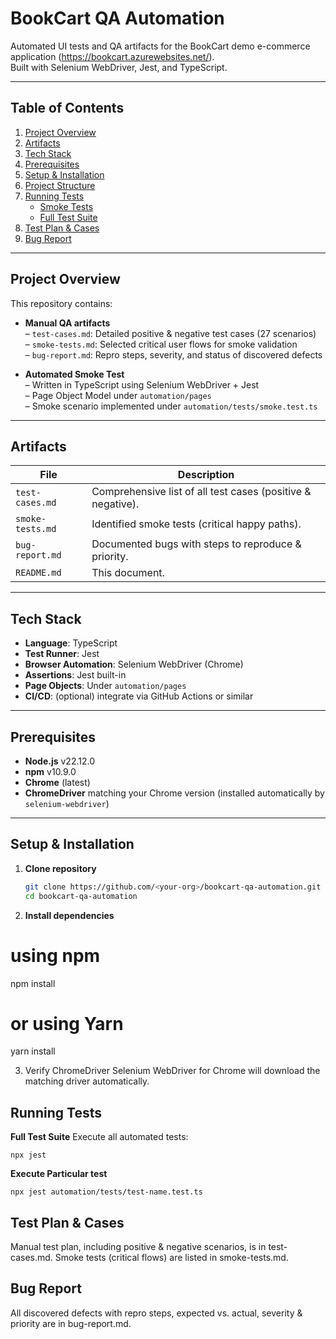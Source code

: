 # BookCart QA Automation

Automated UI tests and QA artifacts for the BookCart demo e-commerce application (https://bookcart.azurewebsites.net/).  
Built with Selenium WebDriver, Jest, and TypeScript.

---

## Table of Contents

1. [Project Overview](#project-overview)
2. [Artifacts](#artifacts)
3. [Tech Stack](#tech-stack)
4. [Prerequisites](#prerequisites)
5. [Setup & Installation](#setup--installation)
6. [Project Structure](#project-structure)
7. [Running Tests](#running-tests)
   - [Smoke Tests](#smoke-tests)
   - [Full Test Suite](#full-test-suite)
8. [Test Plan & Cases](#test-plan--cases)
9. [Bug Report](#bug-report)

---

## Project Overview

This repository contains:

- **Manual QA artifacts**  
  – `test-cases.md`: Detailed positive & negative test cases (27 scenarios)  
  – `smoke-tests.md`: Selected critical user flows for smoke validation  
  – `bug-report.md`: Repro steps, severity, and status of discovered defects

- **Automated Smoke Test**  
  – Written in TypeScript using Selenium WebDriver + Jest  
  – Page Object Model under `automation/pages`  
  – Smoke scenario implemented under `automation/tests/smoke.test.ts`

---

## Artifacts

| File             | Description                                                 |
| ---------------- | ----------------------------------------------------------- |
| `test-cases.md`  | Comprehensive list of all test cases (positive & negative). |
| `smoke-tests.md` | Identified smoke tests (critical happy paths).              |
| `bug-report.md`  | Documented bugs with steps to reproduce & priority.         |
| `README.md`      | This document.                                              |

---

## Tech Stack

- **Language**: TypeScript
- **Test Runner**: Jest
- **Browser Automation**: Selenium WebDriver (Chrome)
- **Assertions**: Jest built-in
- **Page Objects**: Under `automation/pages`
- **CI/CD**: (optional) integrate via GitHub Actions or similar

---

## Prerequisites

- **Node.js** v22.12.0
- **npm** v10.9.0
- **Chrome** (latest)
- **ChromeDriver** matching your Chrome version (installed automatically by `selenium-webdriver`)

---

## Setup & Installation

1. **Clone repository**

   ```bash
   git clone https://github.com/<your-org>/bookcart-qa-automation.git
   cd bookcart-qa-automation

   ```

2. **Install dependencies**

# using npm

npm install

# or using Yarn

yarn install

3. Verify ChromeDriver
   Selenium WebDriver for Chrome will download the matching driver automatically.

## Running Tests

**Full Test Suite**
Execute all automated tests:

```
npx jest

```

**Execute Particular test**

```
npx jest automation/tests/test-name.test.ts

```

## Test Plan & Cases

Manual test plan, including positive & negative scenarios, is in test-cases.md.
Smoke tests (critical flows) are listed in smoke-tests.md.

## Bug Report

All discovered defects with repro steps, expected vs. actual, severity & priority are in bug-report.md.
